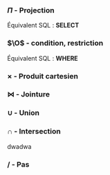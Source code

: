### $\Pi$ - Projection
Équivalent SQL : **SELECT**

### $\O$ - condition, restriction
Équivalent SQL : **WHERE**

### $\times$ - Produit cartesien


### $\bowtie$ - Jointure


### $\cup$ - Union


### $\cap$ - Intersection
dwadwa

### $/$ - Pas


